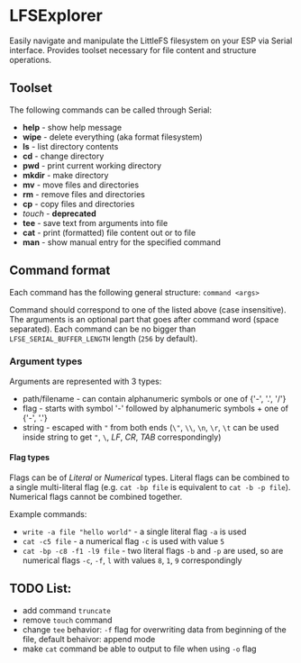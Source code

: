 # LFSExplorer

Easily navigate and manipulate the LittleFS filesystem on your ESP via Serial interface.
Provides toolset necessary for file content and structure operations.

## Toolset

The following commands can be called through Serial:

- **help** - show help message
- **wipe** - delete everything (aka format filesystem)
- **ls** - list directory contents
- **cd** - change directory
- **pwd** - print current working directory
- **mkdir** - make directory
- **mv** - move files and directories
- **rm** - remove files and directories
- **cp** - copy files and directories
- *touch* - **deprecated**
- **tee** - save text from arguments into file
- **cat** - print (formatted) file content out or to file
- **man** - show manual entry for the specified command

## Command format

Each command has the following general structure:
`command <args>`

Command should correspond to one of the listed above (case insensitive).
The arguments is an optional part that goes after command word (space separated).
Each command can be no bigger than `LFSE_SERIAL_BUFFER_LENGTH` length (`256` by default).

### Argument types

Arguments are represented with 3 types:

- path/filename - can contain alphanumeric symbols or one of {'-', '.', '/'}
- flag - starts with symbol '-' followed by alphanumeric symbols + one of {'-', '.'}
- string - escaped with `"` from both ends (`\"`, `\\`, `\n`, `\r`, `\t` can be used inside string to get `"`, `\`, _LF_, _CR_, _TAB_ correspondingly)

#### Flag types

Flags can be of _Literal_ or _Numerical_ types.
Literal flags can be combined to a single multi-literal flag (e.g. `cat -bp file` is equivalent to `cat -b -p file`).
Numerical flags cannot be combined together.

Example commands:

- `write -a file "hello world"` - a single literal flag `-a` is used
- `cat -c5 file` - a numerical flag `-c` is used with value `5`
- `cat -bp -c8 -f1 -l9 file` - two literal flags `-b` and `-p` are used, so are numerical flags `-c`, `-f`, `l` with values `8`, `1`, `9` correspondingly

## TODO List:
- add command `truncate`
- remove `touch` command
- change `tee` behavior: `-f` flag for overwriting data from beginning of the file, default behaivor: append mode
- make `cat` command be able to output to file when using `-o` flag